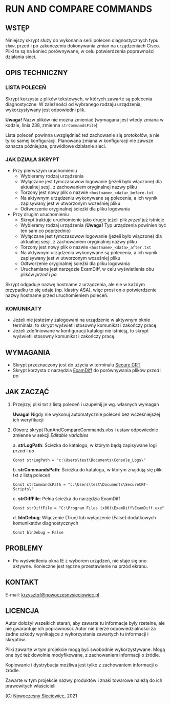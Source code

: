 # **RUN AND COMPARE COMMANDS**

## **WSTĘP**

Niniejszy skrypt służy do wykonania serii polecen diagnostycznych typu `show`, przed i po zakończeniu dokonywania zmian na urządzeniach Cisco. Pliki te są na koniec porównywane, w celu potwierdzenia poprawności działania sieci.

## **OPIS TECHNICZNY**

### LISTA POLECEŃ

Skrypt korzysta z plików tekstowych, w których zawarte są polecenia diagnostyczne. W zależności od wybranego rodzaju urządzenia, wykorzystywany jest odpowiedni plik.

**Uwaga!** Nazw plików nie można zmieniać (wymagana jest wtedy zmiana w kodzie, linia 238, zmienna `strCommandsFile`)

Lista poleceń powinna uwzględniać też zachowanie się protokołów, a nie tylko samej konfiguracji. Planowana zmiana w konfiguracji nie zawsze oznacza późniejsze, prawidłowe działanie sieci.

### JAK DZIAŁA SKRYPT

- Przy pierwszym uruchomieniu
  - Wybieramy rodzaj urządzenia
  - Wyłączane jest tymczasowow logowanie (jeżeli było włączone) dla aktualnej sesji, z zachowaniem oryginalnej nazwy pliku
  - Torzony jest nowy plik o nazwie `<hostname>_<data>_before.txt`
  - Na aktywnym urządzeniu wykonywane są polecenia, a ich wynik zapisywany jest w utworzonym wcześniej pliku
  - Odtworzenie oryginalnej ścieżki dla pliku logowania
- Przy drugim uruchomieniu
  - Skrypt traktuje uruchomienie jako drugie jeżeli plik *przed* już istnieje
  - Wybieramy rodzaj urządzenia (**Uwaga!** Typ urządzenia powinien być ten sam co poprzednio)
  - Wyłączane jest tymczasowow logowanie (jeżeli było włączone) dla aktualnej sesji, z zachowaniem oryginalnej nazwy pliku
  - Torzony jest nowy plik o nazwie `<hostname>_<data>_after.txt`
  - Na aktywnym urządzeniu wykonywane są polecenia, a ich wynik zapisywany jest w utworzonym wcześniej pliku
  - Odtworzenie oryginalnej ścieżki dla pliku logowania
  - Uruchamiane jest narzędzie ExamDiff, w celu wyświetlenia obu plików *przed* i *po*

Skrypt odgaduje nazwę hostname z urządzenia, ale nie w każdym przypadku to się udaje (np. klastry ASA), więc prosi on o potwierdzenie nazwy hostname przed uruchomieniem poleceń.

### KOMUNIKATY

- Jeżeli nie jesteśmy zalogowani na urządzenie w aktywnym oknie terminala, to skrypt wyświetli stosowny komunikat i zakończy pracę.
- Jeżeli zdefiniowane w konfiguracji katalogi nie istnieją, to skrypt wyświetli stosowny komunikat i zakończy pracę.

## **WYMAGANIA**

- Skrypt przeznaczony jest do użycia w terminalu [Secure CRT](https://www.vandyke.com/products/securecrt/)
- Skrypt korzysta z narzędzia [ExamDiff](http://www.prestosoft.com/edp_examdiff.asp#download) do porównywania plików *przed* i *po*

## **JAK ZACZĄĆ**

1. Przejrzyj pliki txt z listą poleceń i uzupełnij je wg. własnych wymagań

   **Uwaga!** Nigdy nie wykonuj automatycznie poleceń bez wcześniejszej ich weryfikacji

2. Otworz skrypt RunAndCompareCommands.vbs i ustaw odpowiednie zmienne w sekcji *Editable variables*

   a. **strLogPath**: Ścieżka do katalogu, w którym będą zapisywane logi *przed* i *po*

   `Const strLogPath = "c:\Users\test\Documents\Console_Logs\"`

   b. **strCommandsPath**: Ścieżka do katalogu, w którym znajdują się pliki txt z listą poleceń

   `Const strCommandsPath = "c:\Users\test\Documents\SecureCRT-Scripts\"`

   c. **strDiffFile**: Pełna ścieżka do narzędzia ExamDiff

   `Const strDiffFile = "C:\Program Files (x86)\ExamDiff\ExamDiff.exe"`

   d. **blnDebug**: Włączenie (True) lub wyłączenie (False) dodatkowych komunikatów diagnostycznych

   `Const blnDebug = False`

## **PROBLEMY**

- Po wyświetleniu okna IE z wyborem urządzeń, nie staje się ono aktywne. Konieczne jest ręczne przestawienie na przód ekranu.

## **KONTAKT**

E-mail: [krzysztof@nowoczesnysieciowiec.pl](mailto:krzysztof@nowoczesnysieciowiec.pl?Subject=Projekt%20RunAndCompareCommands)

## **LICENCJA**

Autor dołożył wszelkich starań, aby zawarte tu informacje były rzetelne, ale nie gwarantuje ich poprawności. Autor nie bierze odpowiedzialności za żadne szkody wynikające z wykorzystania zawartych tu informacji i skryptów.

Pliki zawarte w tym projekcie mogą być swobodnie wykorzystywane. Mogą one być też dowolnie modyfikowane, z zachowaniem informacji o źródle.

Kopiowanie i dystrybucja możliwa jest tylko z zachowaniem informacji o źródle.

Zawarte w tym projekcie nazwy produktów i znaki towarowe należą do ich prawowitych właścicieli

(C) [Nowoczesny Sieciowiec](https://nowoczesnysieciowiec.pl "Blog Nowoczesny Sieciowiec"), 2021
